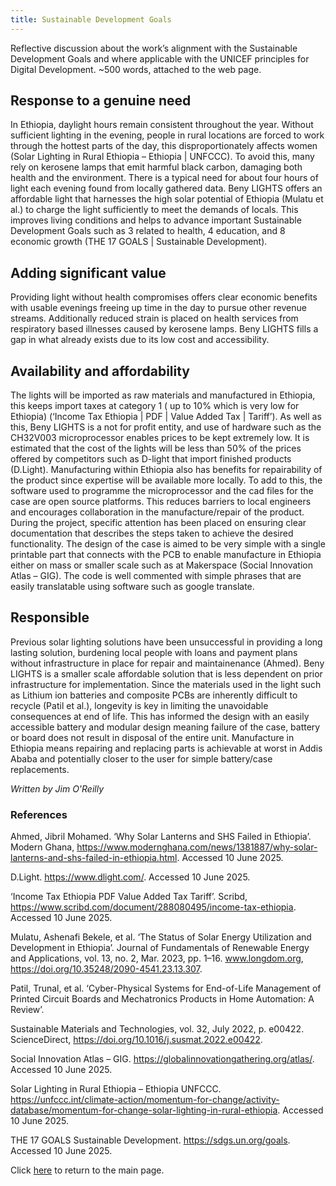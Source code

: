 ```yaml
---
title: Sustainable Development Goals
---
```


Reflective discussion about the work’s alignment with the Sustainable Development
Goals and where applicable with the UNICEF principles for Digital Development. ~500
words, attached to the web page.

## Response to a genuine need 
In Ethiopia, daylight hours remain consistent throughout the year. Without sufficient lighting in the evening, people in rural locations are forced to work through the hottest parts of the day, this disproportionately affects women (Solar Lighting in Rural Ethiopia – Ethiopia | UNFCCC). To avoid this, many rely on kerosene lamps that emit harmful black carbon, damaging both health and the environment. There is a typical need for about four hours of light each evening found from locally gathered data. Beny LIGHTS offers an affordable light that harnesses the high solar potential of Ethiopia (Mulatu et al.) to charge the light sufficiently to meet the demands of locals. This improves living conditions and helps to advance important Sustainable Development Goals such as 3 related to health, 4 education, and 8 economic growth (THE 17 GOALS | Sustainable Development).

## Adding significant value 
Providing light without health compromises offers clear economic benefits with usable evenings freeing up time in the day to pursue other revenue streams. Additionally reduced strain is placed on health services from respiratory based illnesses caused by kerosene lamps. Beny LIGHTS fills a gap in what already exists due to its low cost and accessibility.

## Availability and affordability 
The lights will be imported as raw materials and manufactured in Ethiopia, this keeps import taxes at category 1 ( up to 10% which is very low for Ethiopia) (‘Income Tax Ethiopia | PDF | Value Added Tax | Tariff’). As well as this, Beny LIGHTS is a not for profit entity, and use of hardware such as the CH32V003 microprocessor enables prices to be kept extremely low. It is estimated that the cost of the lights will be less than 50% of the prices offered by competitors such as D-light that import finished products (D.Light). Manufacturing within Ethiopia also has benefits for repairability of the product since expertise will be available more locally. To add to this, the software used to programme the microprocessor and the cad files for the case are open source platforms. This reduces barriers to local engineers and encourages collaboration in the manufacture/repair of the product. During the project, specific attention has been placed on ensuring clear documentation that describes the steps taken to achieve the desired functionality. The design of the case is aimed to be very simple with a single printable part that connects with the PCB to enable manufacture in Ethiopia either on mass or smaller scale such as at Makerspace (Social Innovation Atlas – GIG). The code is well commented with simple phrases that are easily translatable using software such as google translate. 

## Responsible 
Previous solar lighting solutions have been unsuccessful in providing a long lasting solution, burdening local people with loans and payment plans without infrastructure in place for repair and maintainenance (Ahmed). Beny LIGHTS is a smaller scale affordable solution that is less dependent on prior infrastructure for implementation. Since the materials used in the light such as Lithium ion batteries and composite PCBs are inherently difficult to recycle (Patil et al.), longevity is key in limiting the unavoidable consequences at end of life. This has informed the design with an easily accessible battery and modular design meaning failure of the case, battery or board does not result in disposal of the entire unit. Manufacture in Ethiopia means repairing and replacing parts is achievable at worst in Addis Ababa and potentially closer to the user for simple battery/case replacements. 

*Written by Jim O'Reilly*

### References 
 Ahmed, Jibril Mohamed. ‘Why Solar Lanterns and SHS Failed in Ethiopia’. Modern Ghana, https://www.modernghana.com/news/1381887/why-solar-lanterns-and-shs-failed-in-ethiopia.html. Accessed 10 June 2025.
 
D.Light. https://www.dlight.com/. Accessed 10 June 2025.

‘Income Tax Ethiopia  PDF  Value Added Tax  Tariff’. Scribd, https://www.scribd.com/document/288080495/income-tax-ethiopia. Accessed 10 June 2025.

Mulatu, Ashenafi Bekele, et al. ‘The Status of Solar Energy Utilization and Development in Ethiopia’. Journal of Fundamentals of Renewable Energy and Applications, vol. 13, no. 2, Mar. 2023, pp. 1–16. www.longdom.org, https://doi.org/10.35248/2090-4541.23.13.307.

Patil, Trunal, et al. ‘Cyber-Physical Systems for End-of-Life Management of Printed Circuit Boards and Mechatronics Products in Home Automation: A Review’.

Sustainable Materials and Technologies, vol. 32, July 2022, p. e00422. ScienceDirect, https://doi.org/10.1016/j.susmat.2022.e00422.

Social Innovation Atlas – GIG. https://globalinnovationgathering.org/atlas/. Accessed 10 June 2025.

Solar Lighting in Rural Ethiopia – Ethiopia  UNFCCC. https://unfccc.int/climate-action/momentum-for-change/activity-database/momentum-for-change-solar-lighting-in-rural-ethiopia. Accessed 10 June 2025.

THE 17 GOALS  Sustainable Development. https://sdgs.un.org/goals. Accessed 10 June 2025.



Click [here](index.md) to return to the main page. 

